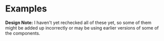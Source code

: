 # Examples

**Design Note:** I haven't yet rechecked all of these yet, so some of them might be added up incorrectly or may be using earlier versions of some of the components. 

